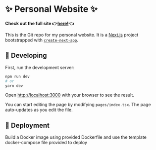 
# ✨ Personal Website ✨

**Check out the full site 👉[**here!**](zhaobenny.github.io)👈**

This is the Git repo for my personal website.
It is a [Next.js](https://nextjs.org/) project bootstrapped with [`create-next-app`](https://github.com/vercel/next.js/tree/canary/packages/create-next-app).


## 🧰 Developing

First, run the development server:

```bash
npm run dev
# or
yarn dev
```

Open [http://localhost:3000](http://localhost:3000) with your browser to see the result.

You can start editing the page by modifying `pages/index.tsx`. The page auto-updates as you edit the file.

## 📁 Deployment

Build a Docker image using provided Dockerfile and use the template docker-compose file provided to deploy